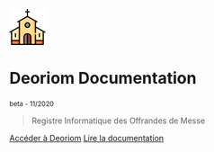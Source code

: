 ![logo](_media/church64.png)

# Deoriom Documentation 
<small>beta - 11/2020</small>

> Registre Informatique des Offrandes de Messe

[Accéder à Deoriom](https://www.deoriom.fr)
[Lire la documentation](cest_quoi)